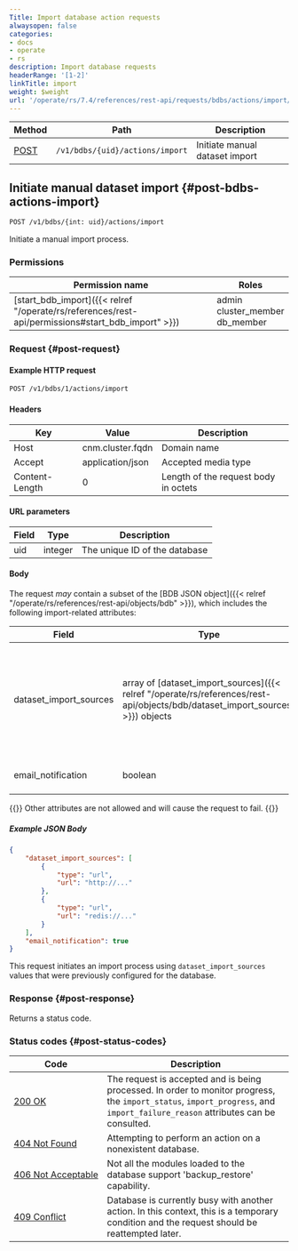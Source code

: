 ```yaml
---
Title: Import database action requests
alwaysopen: false
categories:
- docs
- operate
- rs
description: Import database requests
headerRange: '[1-2]'
linkTitle: import
weight: $weight
url: '/operate/rs/7.4/references/rest-api/requests/bdbs/actions/import/'
---
```


| Method | Path | Description |
|--------|------|-------------|
| [POST](#post-bdbs-actions-import) | `/v1/bdbs/{uid}/actions/import` | Initiate manual dataset import |

## Initiate manual dataset import {#post-bdbs-actions-import}

```sh
POST /v1/bdbs/{int: uid}/actions/import
```

Initiate a manual import process.

### Permissions

| Permission name | Roles |
|-----------------|-------|
| [start_bdb_import]({{< relref "/operate/rs/references/rest-api/permissions#start_bdb_import" >}}) | admin<br />cluster_member<br />db_member |

### Request {#post-request}

#### Example HTTP request

```sh
POST /v1/bdbs/1/actions/import
```

#### Headers

| Key | Value | Description |
|-----|-------|-------------|
| Host | cnm.cluster.fqdn | Domain name |
| Accept | application/json | Accepted media type |
| Content-Length | 0 | Length of the request body in octets |

#### URL parameters

| Field | Type | Description |
|-------|------|-------------|
| uid | integer | The unique ID of the database |

#### Body

The request _may_ contain a subset of the [BDB JSON object]({{< relref "/operate/rs/references/rest-api/objects/bdb" >}}), which includes the following import-related attributes:

| Field | Type | Description |
|-------|------|-------------|
| dataset_import_sources | array of [dataset_import_sources]({{< relref "/operate/rs/references/rest-api/objects/bdb/dataset_import_sources" >}}) objects | Details for the import sources. Call [`GET /jsonschema`]({{< relref "/operate/rs/references/rest-api/requests/jsonschema#get-jsonschema" >}}) on the bdb object and review the `dataset_import_sources` field to retrieve the object's structure.  |
| email_notification | boolean | Enable/disable an email notification on import failure/ completion. (optional) |

{{<note>}}
Other attributes are not allowed and will cause the request to fail.
{{</note>}}

##### Example JSON Body

```json
{
    "dataset_import_sources": [
        {
            "type": "url",
            "url": "http://..."
        },
        {
            "type": "url",
            "url": "redis://..."
        }
    ],
    "email_notification": true
}
```

This request initiates an import process using `dataset_import_sources` values that were previously configured for the database.

### Response {#post-response}

Returns a status code.

### Status codes {#post-status-codes}

| Code | Description |
|------|-------------|
| [200 OK](http://www.w3.org/Protocols/rfc2616/rfc2616-sec10.html#sec10.2.1) | The request is accepted and is being processed. In order to monitor progress, the `import_status`, `import_progress`, and `import_failure_reason` attributes can be consulted. |
| [404 Not Found](http://www.w3.org/Protocols/rfc2616/rfc2616-sec10.html#sec10.4.5) | Attempting to perform an action on a nonexistent database. |
| [406&nbsp;Not&nbsp;Acceptable](http://www.w3.org/Protocols/rfc2616/rfc2616-sec10.html#sec10.4.7) | Not all the modules loaded to the database support 'backup_restore' capability. |
| [409 Conflict](http://www.w3.org/Protocols/rfc2616/rfc2616-sec10.html#sec10.4.10) | Database is currently busy with another action. In this context, this is a temporary condition and the request should be reattempted later. |
